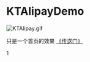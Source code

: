 # KTAlipayDemo

![KTAlipay.gif](http://upload-images.jianshu.io/upload_images/1552225-e7c25d3d206b4438.gif?imageMogr2/auto-orient/strip)

只是一个首页的效果
[《传送门》](https://www.jianshu.com/p/a058d66bab7e)

1
